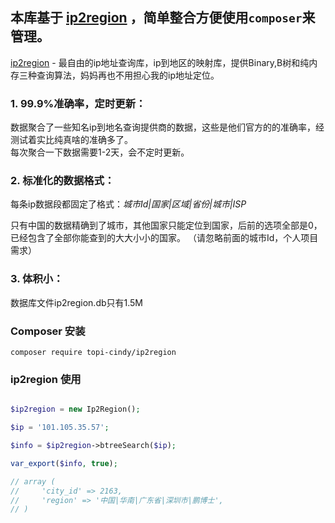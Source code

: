 

本库基于 [ip2region](https://github.com/lionsoul2014/ip2region) ，简单整合方便使用`composer`来管理。
--

[ip2region](https://github.com/lionsoul2014/ip2region) - 最自由的ip地址查询库，ip到地区的映射库，提供Binary,B树和纯内存三种查询算法，妈妈再也不用担心我的ip地址定位。

### 1. 99.9%准确率，定时更新：

数据聚合了一些知名ip到地名查询提供商的数据，这些是他们官方的的准确率，经测试着实比纯真啥的准确多了。<br />
每次聚合一下数据需要1-2天，会不定时更新。

### 2. 标准化的数据格式：

每条ip数据段都固定了格式：_城市Id|国家|区域|省份|城市|ISP_

只有中国的数据精确到了城市，其他国家只能定位到国家，后前的选项全部是0，已经包含了全部你能查到的大大小小的国家。
（请忽略前面的城市Id，个人项目需求）

### 3. 体积小：

数据库文件ip2region.db只有1.5M

### Composer 安装

```
composer require topi-cindy/ip2region
```

### ip2region 使用
```php

$ip2region = new Ip2Region();

$ip = '101.105.35.57';

$info = $ip2region->btreeSearch($ip);

var_export($info, true);

// array (
//     'city_id' => 2163,
//     'region' => '中国|华南|广东省|深圳市|鹏博士',
// )

```
